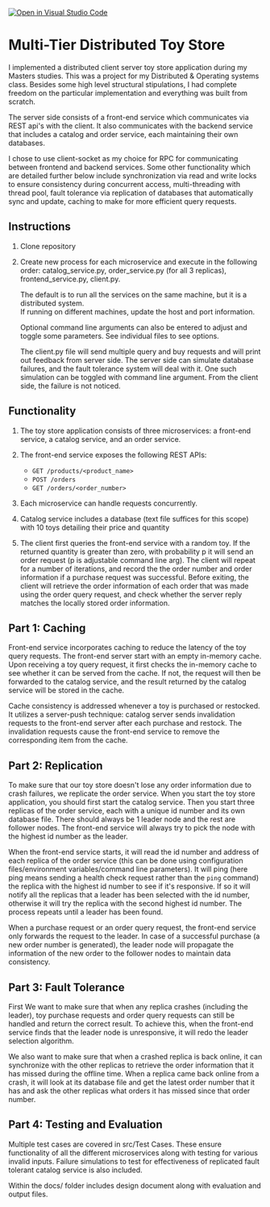 [![Open in Visual Studio Code](https://classroom.github.com/assets/open-in-vscode-c66648af7eb3fe8bc4f294546bfd86ef473780cde1dea487d3c4ff354943c9ae.svg)](https://classroom.github.com/online_ide?assignment_repo_id=7774249&assignment_repo_type=AssignmentRepo)
# Multi-Tier Distributed Toy Store

I implemented a distributed client server toy store application during my Masters studies.  This was
a project for my Distributed & Operating systems class.  Besides some high level structural stipulations,
I had complete freedom on the particular implementation and everything was built from scratch.

The server side consists of a front-end service which communicates via REST api's with the 
client.  It also communicates with the backend service that includes a catalog and order service,
each maintaining their own databases.

I chose to use client-socket as my choice for RPC for communicating between frontend and backend services.
Some other functionality which are detailed further below include synchronization via read and write locks to 
ensure consistency during concurrent access, multi-threading with thread pool, fault tolerance via replication of
databases that automatically sync and update, caching to make for more efficient query requests.

## Instructions
1.  Clone repository

2.  Create new process for each microservice and execute in the following order: catalog_service.py, 
    order_service.py (for all 3 replicas), frontend_service.py, client.py.
    
    The default is to run all the services on the same machine, but it is a distributed system.  
    If running on different machines, update the host and port information.
    
    Optional command line arguments can also be entered to adjust and toggle some parameters.  See 
    individual files to see options.
    
    The client.py file will send multiple query and buy requests and will print out feedback from
    server side.  The server side can simulate database failures, and the fault tolerance system will
    deal with it.  One such simulation can be toggled with command line argument.  From the client side,
    the failure is not noticed.


## Functionality

1.  The toy store application consists of three microservices: a front-end service, a catalog
    service, and an order service.

2.  The front-end service exposes the following REST APIs:

    *   `GET /products/<product_name>`
    *   `POST /orders`
    *   `GET /orders/<order_number>`

3.  Each microservice can handle requests concurrently.  

4.  Catalog service includes a database (text file suffices for this scope) with 10 toys detailing 
    their price and quantity

5.  The client first queries the front-end service with a random toy. If the returned quantity is
    greater than zero, with probability p it will send an order request (p is adjustable command line arg). 
    The client will repeat for a number of iterations, and record the the order
    number and order information if a purchase request was successful. Before exiting, the client
    will retrieve the order information of each order that was made using the order query request,
    and check whether the server reply matches the locally stored order information.

## Part 1: Caching

Front-end service incorporates caching to reduce the latency of the toy query
requests. The front-end server start with an empty in-memory cache. Upon receiving a toy query
request, it first checks the in-memory cache to see whether it can be served from the cache. If not,
the request will then be forwarded to the catalog service, and the result returned by the catalog
service will be stored in the cache.

Cache consistency is addressed whenever a toy is purchased or restocked. It utilizes a server-push 
technique: catalog server sends invalidation requests to the front-end
server after each purchase and restock. The invalidation requests cause the front-end service to
remove the corresponding item from the cache.

## Part 2: Replication

To make sure that our toy store doesn't lose any order information due to crash failures, we 
replicate the order service. When you start the toy store application, you should first start the
catalog service. Then you start three replicas of the order service, each with a unique id number
and its own database file. There should always be 1 leader node and the rest are follower nodes. 
The front-end service will always try to pick the node with the highest id number as the leader.

When the front-end service starts, it will read the id number and address of each replica of the
order service (this can be done using configuration files/environment variables/command line
parameters). It will ping (here ping means sending a health check request rather than the `ping`
command) the replica with the highest id number to see if it's responsive. If so it will notify all
the replicas that a leader has been selected with the id number, otherwise it will try the replica
with the second highest id number. The process repeats until a leader has been found.

When a purchase request or an order query request, the front-end service only forwards the request
to the leader. In case of a successful purchase (a new order number is generated), the leader node
will propagate the information of the new order to the follower nodes to maintain data consistency.

## Part 3: Fault Tolerance

First We want to make sure that when any replica crashes (including the leader), toy purchase
requests and order query requests can still be handled and return the correct result. To achieve
this, when the front-end service finds that the leader node is unresponsive, it will redo the leader
selection algorithm.

We also want to make sure that when a crashed replica is back online, it can synchronize with the
other replicas to retrieve the order information that it has missed during the offline time. When a
replica came back online from a crash, it will look at its database file and get the latest order
number that it has and ask the other replicas what orders it has missed since that order number.

## Part 4: Testing and Evaluation

Multiple test cases are covered in src/Test Cases.  These ensure functionality of all the different
microservices along with testing for various invalid inputs.  Failure simulations to test for 
effectiveness of replicated fault tolerant catalog service is also included.

Within the docs/ folder includes design document along with evaluation and output files.  

